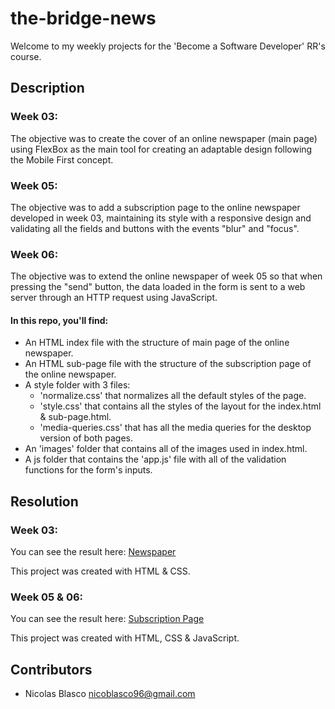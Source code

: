 # the-bridge-news

Welcome to my weekly projects for the 'Become a Software Developer' RR's course. 

## Description 

### Week 03: 

The objective was to create the cover of an online newspaper (main page) using FlexBox as the main tool for creating an adaptable design following the Mobile First concept.

### Week 05: 

The objective was to add a subscription page to the online newspaper developed in week 03, maintaining its style with a responsive design and validating all the fields and buttons with the events "blur" and "focus". 

### Week 06: 

The objective was to extend the online newspaper of week 05 so that when pressing the "send" button, the data loaded in the form is sent to a web server through an HTTP request using JavaScript. 

#### In this repo, you'll find: 

* An HTML index file with the structure of main page of the online newspaper.
* An HTML sub-page file with the structure of the subscription page of the online newspaper.
* A style folder with 3 files:
  * 'normalize.css' that normalizes all the default styles of the page. 
  * 'style.css' that contains all the styles of the layout for the index.html & sub-page.html.
  * 'media-queries.css' that has all the media queries for the desktop version of both pages.
* An 'images' folder that contains all of the images used in index.html.
* A js folder that contains the 'app.js' file with all of the validation functions for the form's inputs.

## Resolution  

### Week 03: 

You can see the result here: [Newspaper](https://nicolasblasco.github.io/the-bridge-news/)

This project was created with HTML & CSS.

### Week 05 & 06: 

You can see the result here: [Subscription Page](https://nicolasblasco.github.io/the-bridge-news/sub-page)

This project was created with HTML, CSS & JavaScript.

## Contributors

- Nicolas Blasco <nicoblasco96@gmail.com>
